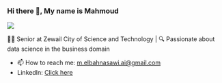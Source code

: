 ### Hi there 👋, My name is Mahmoud
![](https://media.licdn.com/dms/image/C4D12AQGULB6eKdE_Uw/article-cover_image-shrink_720_1280/0/1570685436791?e=2147483647&v=beta&t=gIRTs9AT6MV3hT6JZLP6yFKW6sPXSwZywCTmqG2-wKI)

👨‍💻 Senior at Zewail City of Science and Technology | 🔍 Passionate about data science in the business domain

- 📫 How to reach me: m.elbahnasawi.ai@gmail.com
- LinkedIn: [Click here](https://www.linkedin.com/in/mahmoud-elbahnasawi/)
